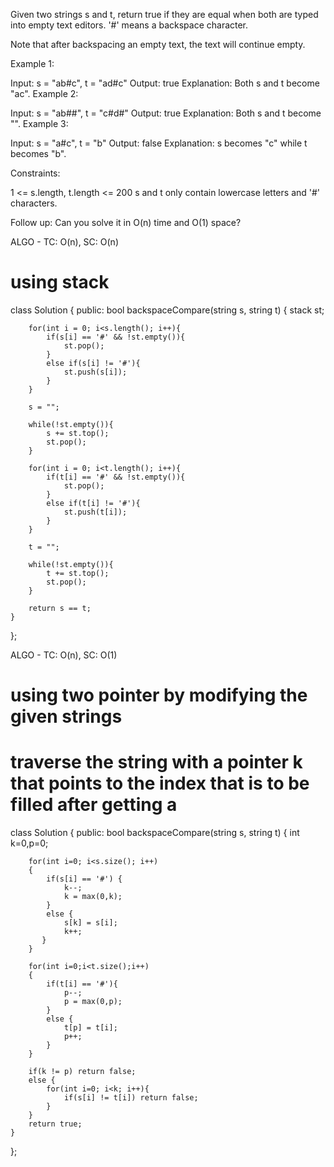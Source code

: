 Given two strings s and t, return true if they are equal when both are typed into empty text editors. '#' means a backspace character.

Note that after backspacing an empty text, the text will continue empty.

 

Example 1:

Input: s = "ab#c", t = "ad#c"
Output: true
Explanation: Both s and t become "ac".
Example 2:

Input: s = "ab##", t = "c#d#"
Output: true
Explanation: Both s and t become "".
Example 3:

Input: s = "a#c", t = "b"
Output: false
Explanation: s becomes "c" while t becomes "b".
 

Constraints:

1 <= s.length, t.length <= 200
s and t only contain lowercase letters and '#' characters.
 

Follow up: Can you solve it in O(n) time and O(1) space?

ALGO - TC: O(n), SC: O(n)
# using stack

class Solution {
public:
    bool backspaceCompare(string s, string t) {
        stack<char> st;
        
        for(int i = 0; i<s.length(); i++){
            if(s[i] == '#' && !st.empty()){
                st.pop();
            }
            else if(s[i] != '#'){
                st.push(s[i]);
            }
        }
        
        s = "";
        
        while(!st.empty()){
            s += st.top();
            st.pop();
        }
        
        for(int i = 0; i<t.length(); i++){
            if(t[i] == '#' && !st.empty()){
                st.pop();
            }
            else if(t[i] != '#'){
                st.push(t[i]);
            }
        }
        
        t = "";
        
        while(!st.empty()){
            t += st.top();
            st.pop();
        }
        
        return s == t;
    }
};

ALGO - TC: O(n), SC: O(1)
# using two pointer by modifying the given strings
# traverse the string with a pointer k that points to the index that is to be filled after getting a # 

class Solution {
public:
    bool backspaceCompare(string s, string t) {
        int k=0,p=0;

        for(int i=0; i<s.size(); i++)
        {
            if(s[i] == '#') {
                k--;
                k = max(0,k);
            }
            else {
                s[k] = s[i];
                k++;
           }
        }
        
        for(int i=0;i<t.size();i++)
        {
            if(t[i] == '#'){
                p--;
                p = max(0,p);
            }
            else {
                t[p] = t[i];
                p++;
            }
        }
        
        if(k != p) return false;
        else {
            for(int i=0; i<k; i++){
                if(s[i] != t[i]) return false;
            }
        }
        return true;
    }
};